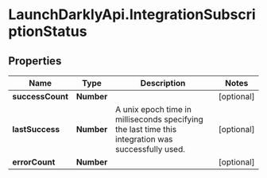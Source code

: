 # LaunchDarklyApi.IntegrationSubscriptionStatus

## Properties
Name | Type | Description | Notes
------------ | ------------- | ------------- | -------------
**successCount** | **Number** |  | [optional] 
**lastSuccess** | **Number** | A unix epoch time in milliseconds specifying the last time this integration was successfully used. | [optional] 
**errorCount** | **Number** |  | [optional] 


